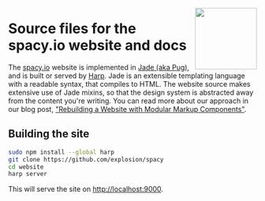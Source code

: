 <a href="https://explosion.ai"><img src="https://explosion.ai/assets/img/logo.svg" width="125" height="125" align="right" /></a>

# Source files for the spacy.io website and docs

The [spacy.io](https://spacy.io) website is implemented in [Jade (aka Pug)](https://www.jade-lang.org), and is built or served by [Harp](https://harpjs.com). Jade is an extensible templating language with a readable syntax, that compiles to HTML.
The website source makes extensive use of Jade mixins, so that the design system is abstracted away from the content you're
writing. You can read more about our approach in our blog post, ["Rebuilding a Website with Modular Markup Components"](https://explosion.ai/blog/modular-markup).


## Building the site

```bash
sudo npm install --global harp
git clone https://github.com/explosion/spacy
cd website
harp server
```

This will serve the site on [http://localhost:9000](http://localhost:9000).

